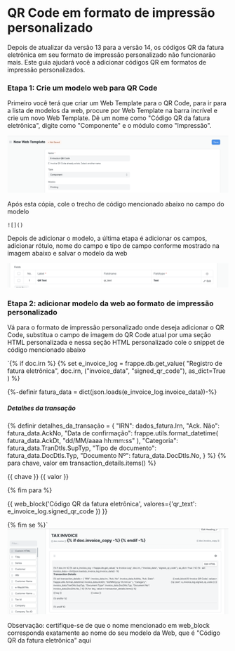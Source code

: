 # QR Code em formato de impressão personalizado



Depois de atualizar da versão 13 para a versão 14, os códigos QR da fatura eletrônica em seu formato de impressão personalizado não funcionarão mais. Este guia ajudará você a adicionar códigos QR em formatos de impressão personalizados.


### Etapa 1: Crie um modelo web para QR Code


Primeiro você terá que criar um Web Template para o QR Code, para ir para a lista de modelos da web, procure por Web Template na barra incrível e crie um novo Web Template. Dê um nome como "Código QR da fatura eletrônica", digite como "Componente" e o módulo como "Impressão".


![nomeação de modelo da web](/files/web-template-naming.png)


Após esta cópia, cole o trecho de código mencionado abaixo no campo do modelo



```
![]()

```

Depois de adicionar o modelo, a última etapa é adicionar os campos, adicionar rótulo, nome do campo e tipo de campo conforme mostrado na imagem abaixo e salvar o modelo da web


![campos de modelo da web](/files/web-template-fields.png)


### Etapa 2: adicionar modelo da web ao formato de impressão personalizado


Vá para o formato de impressão personalizado onde deseja adicionar o QR Code, substitua o campo de imagem do QR Code atual por uma seção HTML personalizada e nessa seção HTML personalizado cole o snippet de código mencionado abaixo


`{% if doc.irn %}
{% set e_invoice_log = frappe.db.get_value(
 "Registro de fatura eletrônica", doc.irn, ("invoice_data", "signed_qr_code"), as_dict=True
) %}

{%-definir fatura_data = dict(json.loads(e_invoice_log.invoice_data))-%}

##### **Detalhes da transação**




 {%
 definir detalhes\_da\_transação = {
 "IRN": dados\_fatura.Irn,
 "Ack. Não": fatura\_data.AckNo,
 "Data de confirmação": frappe.utils.format\_datetime(
 fatura\_data.AckDt, "dd/MM/aaaa hh:mm:ss"
 ),
 "Categoria": fatura\_data.TranDtls.SupTyp,
 "Tipo de documento": fatura\_data.DocDtls.Typ,
 "Documento Nº": fatura\_data.DocDtls.No,
 }
 %}
 {% para chave, valor em transaction\_details.items() %}
 
&lcub;&lcub; chave }}
&lcub;&lcub; valor }}

 {% fim para %}


 &lcub;&lcub; web\_block('Código QR da fatura eletrônica', valores={'qr\_text': e\_invoice\_log.signed\_qr\_code }) }}



{% fim se %}`
![print format](/files/print-format.png)


Observação: certifique-se de que o nome mencionado em web\_block corresponda exatamente ao nome do seu modelo da Web, que é "Código QR da fatura eletrônica" aqui



